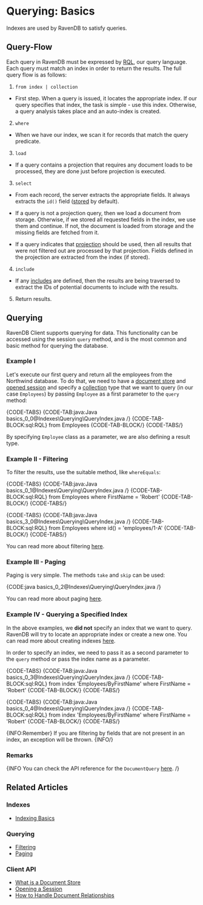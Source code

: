 # Querying: Basics

Indexes are used by RavenDB to satisfy queries.

## Query-Flow

Each query in RavenDB must be expressed by [RQL](../../indexes/querying/what-is-rql), our query language. Each query must match an index in order to return the results. The full query flow is as follows:

1. `from index | collection` 
  - First step. When a query is issued, it locates the appropriate index. If our query specifies that index, the task is simple - use this index. Otherwise, a query analysis takes place and an auto-index is created.

2. `where` 
  - When we have our index, we scan it for records that match the query predicate.

3. `load`
  - If a query contains a projection that requires any document loads to be processed, they are done just before projection is executed.

3. `select`
  - From each record, the server extracts the appropriate fields. It always extracts the `id()` field ([stored](../../indexes/storing-data-in-index) by default).   

  - If a query is not a projection query, then we load a document from storage. Otherwise, if we stored all requested fields in the index, we use them and continue. If not, the document is loaded from storage and the missing fields are fetched from it.

  - If a query indicates that [projection](../../indexes/querying/projections) should be used, then all results that were not filtered out are processed by that projection. Fields defined in the projection are extracted from the index (if stored).

4. `include` 
  - If any [includes](../../client-api/how-to/handle-document-relationships#includes) are defined, then the results are being traversed to extract the IDs of potential documents to include with the results.

5. Return results.

## Querying

RavenDB Client supports querying for data. This functionality can be accessed using the session `query` method, and is the most common and basic method for querying the database.

### Example I

Let's execute our first query and return all the employees from the Northwind database. To do that, we need to have a [document store](../../client-api/what-is-a-document-store) and [opened session](../../client-api/session/opening-a-session) and specify a [collection](../../client-api/faq/what-is-a-collection) type that we want to query (in our case `Employees`) by passing `Employee` as a first parameter to the `query` method:

{CODE-TABS}
{CODE-TAB:java:Java basics_0_0@Indexes\Querying\QueryIndex.java /}
{CODE-TAB-BLOCK:sql:RQL}
from Employees
{CODE-TAB-BLOCK/}
{CODE-TABS/}

By specifying `Employee` class as a parameter, we are also defining a result type.

### Example II - Filtering

To filter the results, use the suitable method, like `whereEquals`:

{CODE-TABS}
{CODE-TAB:java:Java basics_0_1@Indexes\Querying\QueryIndex.java /}
{CODE-TAB-BLOCK:sql:RQL}
from Employees
where FirstName = 'Robert'
{CODE-TAB-BLOCK/}
{CODE-TABS/}

{CODE-TABS}
{CODE-TAB:java:Java basics_3_0@Indexes\Querying\QueryIndex.java /}
{CODE-TAB-BLOCK:sql:RQL}
from Employees
where id() = 'employees/1-A'
{CODE-TAB-BLOCK/}
{CODE-TABS/}


You can read more about filtering [here](../../indexes/querying/filtering).

### Example III - Paging

Paging is very simple. The methods `take` and `skip` can be used:

{CODE:java basics_0_2@Indexes\Querying\QueryIndex.java /}

You can read more about paging [here](../../indexes/querying/paging).

### Example IV - Querying a Specified Index

In the above examples, we **did not** specify an index that we want to query. RavenDB will try to locate an appropriate index or create a new one. You can read more about creating indexes [here](../../indexes/creating-and-deploying).

In order to specify an index, we need to pass it as a second parameter to the `query` method or pass the index name as a parameter.

{CODE-TABS}
{CODE-TAB:java:Java basics_0_3@Indexes\Querying\QueryIndex.java /}
{CODE-TAB-BLOCK:sql:RQL}
from index 'Employees/ByFirstName' 
where FirstName = 'Robert'
{CODE-TAB-BLOCK/}
{CODE-TABS/}

{CODE-TABS}
{CODE-TAB:java:Java basics_0_4@Indexes\Querying\QueryIndex.java /}
{CODE-TAB-BLOCK:sql:RQL}
from index 'Employees/ByFirstName' 
where FirstName = 'Robert'
{CODE-TAB-BLOCK/}
{CODE-TABS/}

{INFO:Remember}
If you are filtering by fields that are not present in an index, an exception will be thrown.
{INFO/}

### Remarks

{INFO You can check the API reference for the `DocumentQuery` [here](../../client-api/session/querying/document-query/what-is-document-query). /}

## Related Articles

### Indexes

- [Indexing Basics](../../indexes/indexing-basics)

### Querying

- [Filtering](../../indexes/querying/filtering)
- [Paging](../../indexes/querying/paging)

### Client API

- [What is a Document Store](../../client-api/what-is-a-document-store)
- [Opening a Session](../../client-api/session/opening-a-session)
- [How to Handle Document Relationships](../../client-api/how-to/handle-document-relationships)
